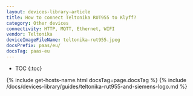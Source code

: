 ```yaml
---
layout: devices-library-article
title: How to connect Teltonika RUT955 to Klyff?
category: Other devices
connectivity: HTTP, MQTT, Ethernet, WIFI
vendor: Teltonika
deviceImageFileName: teltonika-rut955.jpeg
docsPrefix: paas/eu/
docsTag: paas-eu
---
```



* TOC
{:toc}

{% include get-hosts-name.html docsTag=page.docsTag %}
{% include /docs/devices-library/guides/teltonika-rut955-and-siemens-logo.md %}